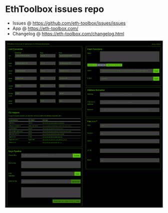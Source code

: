 # EthToolbox issues repo

* Issues @ https://github.com/eth-toolbox/issues/issues
* App @ https://eth-toolbox.com/
* Changelog @ https://eth-toolbox.com/changelog.html

![](./eth-toolbox.com_.png)
